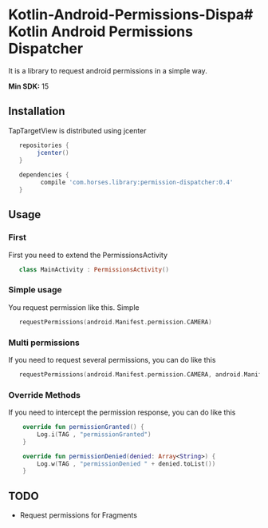 # Kotlin-Android-Permissions-Dispa# Kotlin Android Permissions Dispatcher

It is a library to request android permissions in a simple way.

**Min SDK:** 15

## Installation
TapTargetView is distributed using jcenter
```groovy
   repositories { 
        jcenter()
   }
   
   dependencies {
         compile 'com.horses.library:permission-dispatcher:0.4'
   }
```
## Usage

### First

First you need to extend the PermissionsActivity

```kotlin
   class MainActivity : PermissionsActivity()
```

### Simple usage

You request permission like this. Simple

```kotlin
   requestPermissions(android.Manifest.permission.CAMERA)
```


### Multi permissions

If you need to request several permissions, you can do like this

```kotlin
   requestPermissions(android.Manifest.permission.CAMERA, android.Manifest.permission.WRITE_EXTERNAL_STORAGE)
```


### Override Methods

If you need to intercept the permission response, you can do like this

```kotlin
    override fun permissionGranted() {
        Log.i(TAG , "permissionGranted")
    }

    override fun permissionDenied(denied: Array<String>) {
        Log.w(TAG , "permissionDenied " + denied.toList())
    }
```


## TODO

* Request permissions for Fragments
